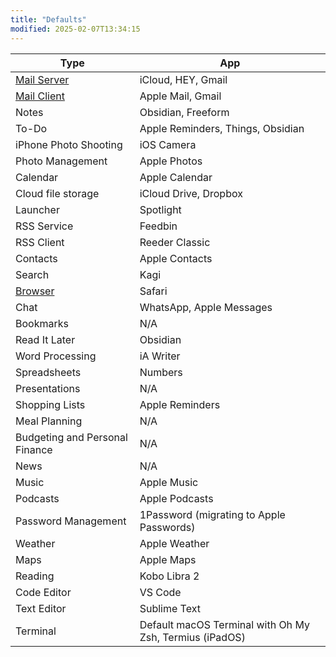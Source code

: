 ```yaml
---
title: "Defaults"
modified: 2025-02-07T13:34:15
---
```


| Type | App |
| ---- | --- |
| [Mail Server](/defaults/mail-server)  | iCloud, HEY, Gmail           |
| [Mail Client](/defaults/mail-client) | Apple Mail, Gmail             |
| Notes                          | Obsidian, Freeform                               |
| To-Do                          | Apple Reminders, Things, Obsidian                          |
| iPhone Photo Shooting          | iOS Camera                                       |
| Photo Management               | Apple Photos                                     |
| Calendar                       | Apple Calendar                                   |
| Cloud file storage             | iCloud Drive, Dropbox                            |
| Launcher             | Spotlight                            |
| RSS Service                           | Feedbin                                           |
| RSS Client                           | Reeder Classic                                          |
| Contacts                       | Apple Contacts                                   |
| Search                        | Kagi                                           |
| [Browser](/defaults/browser)           | Safari                                          |
| Chat                           | WhatsApp, Apple Messages                         |
| Bookmarks                      | N/A                                              |
| Read It Later                  | Obsidian                                              |
| Word Processing                | iA Writer                                        |
| Spreadsheets                   | Numbers                                          |
| Presentations                  | N/A                                              |
| Shopping Lists                 | Apple Reminders                                  |
| Meal Planning                  | N/A                                              |
| Budgeting and Personal Finance | N/A                                              |
| News                           | N/A                                              |
| Music                          | Apple Music                                      |
| Podcasts                       | Apple Podcasts                                   |
| Password Management            | 1Password (migrating to Apple Passwords)                                        |
| Weather                        | Apple Weather                                    |
| Maps                           | Apple Maps                                       |
| Reading                           | Kobo Libra 2                                       |
| Code Editor                    | VS Code                                          |
| Text Editor                    | Sublime Text                                     |
| Terminal                       | Default macOS Terminal with Oh My Zsh, Termius (iPadOS) |